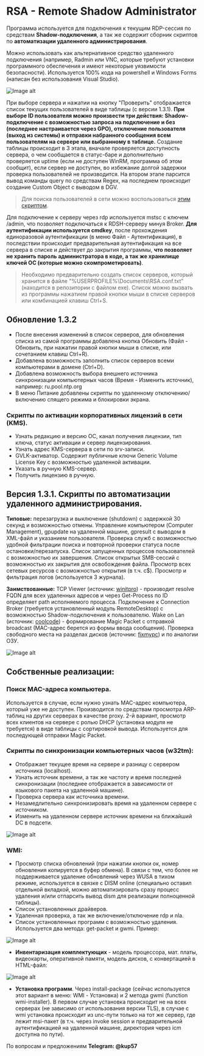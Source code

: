 # RSA - Remote Shadow Administrator

Программа используется для подключения к текущим RDP-сессия по средствам **Shadow-подключения**, а так же содержит сборник скриптов по **автоматизации удаленного администрирования**.

Можно использовать как альтернативное средство удаленного подключения (например, Radmin или VNC, которые требуют установки программного обеспечения и имеют некоторые уязвимости безопасности). Используется 100% кода на powershell и Windows Forms (написан без использования Visual Studio).

![Image alt](https://github.com/Lifailon/Remote-Shadow-Administrator/blob/rsa/Users.jpg)

При выборе сервера и нажатии на кнопку "Проверить" отображается список текущих пользователей в виде таблицы (с версии 1.3.1). **При выборе ID пользователя можно произвести три действия: Shadow-подключение с возможностью запроса на подключение и без (последнее настраивается через GPO), отключение пользователя (выход из системы) и отправки набранного сообщения всем пользователям на сервере или выбранному в таблице.** Создание таблицы происходит в 3 этапа, вначале проверяется доступность сервера, о чем сообщается в статус-баре и дополнительно проверяется uptime (если не доступен WinRM, программа об этом сообщит), если сервер не доступен, во избежание долгой задержки проверка пользователей не производится. На втором этапе парсится вывод команды query по средствам Regex, на последнем происходит создание Custom Object с выводом в DGV. 
> Для поиска пользователей в сети можно воспользоваться [этим скриптом](https://github.com/Lifailon/Find-Users).

Для подключение к серверу через rdp используется mstsc с ключем /admin, что позволяет подключаться к RDSH-серверу минуя Broker. **Для аутентификации используется cmdkey**, после прохождения единоразовой аутентификации (в меню Файл - Аутентификация), в последствии происходит предварительная аутентификация на все сервера в списке и действует до закрытия программы, **что позволяет не хранить пароль администратора в коде, а так же хранилище ключей ОС (которые можно скомпрометировать)**. 

> Необходимо предварительно создать список серверов, который хранится в файле "%USERPROFILE%\Documents\RSA.conf.txt" (находится в репозитории с файлом exe). Список можно вызвать из программы нажатием правой кнопки мыши в списке серверов или комбинацией клавиш Ctrl+S.

## Обновление 1.3.2
* После внесения изменений в список серверов, для обновления списка из самой программы добавлена кнопка Обновить (Файл - Обновить, при нажатии правой кнопки мыши в списке, или сочетанием клавиш Ctrl+R).
* Добавлена возможность заполнить список серверов всеми компьютерами в домене (Ctrl+D).
* Добавлена возможность выбора внешнего источника синхронизации компьютерных часов (Время - Изменить источник), например: ru.pool.ntp.org
* В меню Питание добавлены скрипты по удаленному отключению/включению спящего режима и блокировки экрана.
### Скрипты по активации корпоративных лицензий в сети (KMS).
* Узнать редакцию и версию ОС, канал получения лицензии, тип ключа, статус активации и сервер лицензирования.
* Узнать адрес KMS-сервера в сети по srv-записи.
* GVLK-активатор. Содержит публичные ключи Generic Volume License Key с возможностью удаленной активации.
* Указать в ручную KMS-сервер.
* Получить лицензию в ручную.

## Версия 1.3.1. Скрипты по автоматизации удаленного администрирования.
**Типовые:** перезагрузка и выключение (shutdown) с задержкой 30 секунд и возможностью отмены. Управление компьютером (Computer Management), gpupdate на удаленной машине, gpresult с выводом в XML-файл и указанием пользователя. Проверка служб с возможностью удобной фильтрации поиска и повторной проверки статуса после остановки/перезапуска. Список запущенных процессов пользователей с возможностью их завершения. Список открытых SMB-сессий с возможностью их закрытия для освобождения файла. Просмотр всех сетевых ресурсов с возможностью открытия (в т.ч. c$). Просмотр и фильтрация логов (используется 3 журнала).

**Заимствованные:** TCP Viewer (источник: [winitpro](https://winitpro.ru/index.php/2021/01/25/get-nettcpconnection-powershell-nestat)) - производит resolve FQDN для всех удаленных адресов и через Get-Process по ID определяет path исполняемого процесса. Подключение к Connection Broker (требуется установленный модуль RemoteDesktop) с возможностью Shadow-подключения к пользователю. Wake on Lan (источник: [coolcode](https://coolcode.ru/wake-on-lan-and-powershell)) - формирование Magic Packet c отправкой broadcast (MAC-адрес берется из формы ввода сообщения). Проверка свободного места на разделах дисков (источник: [fixmypc](https://fixmypc.ru/post/kak-uznat-v-powershell-svobodnoe-mesto-na-diske)) и по аналогии ОЗУ.

![Image alt](https://github.com/Lifailon/Remote-Shadow-Administrator/blob/rsa/Disk.jpg)

## **Собственные реализации:**

### **Поиск MAC-адреса компьютера**.
Используется в случае, если нужно узнать MAC-адрес компьютера, который уже не доступен. Производится по средствам просмотра ARP-таблиц на других серверах в качестве proxy. 2-й вариант, просмотр всех клиентов на сервере с ролью DHCP (установка модуля не требуется) в виде таблицы с сортировкой вывода. Используется для последующей отправки Magic Packet.

### **Скрипты по синхронизации компьютерных часов (w32tm):**
* Отображает текущее время на сервере и разницу с сервером источника (localhost). 
* Узнать источник времени, а так же частоту и время последней синхронизации (последнее отображается в зависимости от языкового пакета на удаленной машине). 
* Проверка сервера как источника времени. 
* Незамедлительно синхронизировать время на удаленном сервере с источником. 
* Изменить на удаленном сервере источник времени на ближайший DC в подсети.

![Image alt](https://github.com/Lifailon/Remote-Shadow-Administrator/blob/rsa/Times.jpg)

### **WMI:** 
* Просмотр списка обновлений (при нажатии кнопки ок, номер обновления копируется в буфер обмена). В связи с тем, что более не поддерживается удаление обновлений через WUSA в тихом режиме, используется в связке с DISM online (специально оставил отдельной вкладкой, можно автоматизировать сразу процесс удаления и/или отпарсить вывод dism для реализации полноценной таблицы).
* Список установленных драйверов.
* Удаленная проверка, а так же включение/отключение rdp и nla. 
* Список установленных программ с возможностью удаления. Используется два метода: get-packet и gwmi. Пример:

![Image alt](https://github.com/Lifailon/Remote-Shadow-Administrator/blob/rsa/Programs.jpg)

* **Инвентаризация комплектующих** - модель процессора, мат. платы, видеокарты, оперативной памяти, модель дисков, с конвертацией в HTML-файл:

![Image alt](https://github.com/Lifailon/Remote-Shadow-Administrator/blob/rsa/Report.jpg)

* **Установка программ**. Через install-package (сейчас используется этот вариант в меню: WMI - Установка) и 2 метода gwmi (function wmi-installer). В первом случае установка происходит не на всех серверах (не зависимо от использования версии TLS), в случае с wmi установка происходит из unc-пути только на тот же сервер, где лежит msi-пакет (в т.ч. через invoke session и предварительной аутентификацией на удаленной машине, директория через icm доступна по пути).

По вопросам и предложениям **Telegram: @kup57**
